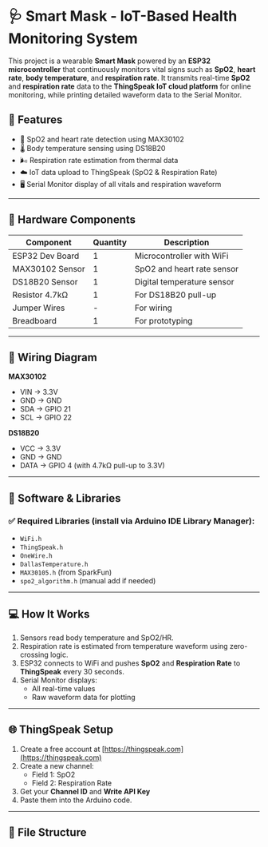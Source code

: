 # 🩺 Smart Mask - IoT-Based Health Monitoring System

This project is a wearable **Smart Mask** powered by an **ESP32 microcontroller** that continuously monitors vital signs such as **SpO2**, **heart rate**, **body temperature**, and **respiration rate**. It transmits real-time **SpO2** and **respiration rate** data to the **ThingSpeak IoT cloud platform** for online monitoring, while printing detailed waveform data to the Serial Monitor.

## 📌 Features

- 🔴 SpO2 and heart rate detection using MAX30102
- 🌡️ Body temperature sensing using DS18B20
- 🌬️ Respiration rate estimation from thermal data
- ☁️ IoT data upload to ThingSpeak (SpO2 & Respiration Rate)
- 🖥️ Serial Monitor display of all vitals and respiration waveform

---

## 🔧 Hardware Components

| Component         | Quantity | Description                       |
|------------------|----------|-----------------------------------|
| ESP32 Dev Board   | 1        | Microcontroller with WiFi         |
| MAX30102 Sensor   | 1        | SpO2 and heart rate sensor        |
| DS18B20 Sensor    | 1        | Digital temperature sensor        |
| Resistor 4.7kΩ    | 1        | For DS18B20 pull-up               |
| Jumper Wires      | -        | For wiring                        |
| Breadboard        | 1        | For prototyping                   |

---

## 🔌 Wiring Diagram

**MAX30102**
- VIN → 3.3V
- GND → GND
- SDA → GPIO 21
- SCL → GPIO 22

**DS18B20**
- VCC → 3.3V
- GND → GND
- DATA → GPIO 4 (with 4.7kΩ pull-up to 3.3V)

---

## 🧠 Software & Libraries

### ✅ Required Libraries (install via Arduino IDE Library Manager):

- `WiFi.h`
- `ThingSpeak.h`
- `OneWire.h`
- `DallasTemperature.h`
- `MAX30105.h` (from SparkFun)
- `spo2_algorithm.h` (manual add if needed)

---

## 💻 How It Works

1. Sensors read body temperature and SpO2/HR.
2. Respiration rate is estimated from temperature waveform using zero-crossing logic.
3. ESP32 connects to WiFi and pushes **SpO2** and **Respiration Rate** to **ThingSpeak** every 30 seconds.
4. Serial Monitor displays:
   - All real-time values
   - Raw waveform data for plotting

---

## 🌐 ThingSpeak Setup

1. Create a free account at [https://thingspeak.com](https://thingspeak.com)
2. Create a new channel:
   - Field 1: SpO2
   - Field 2: Respiration Rate
3. Get your **Channel ID** and **Write API Key**
4. Paste them into the Arduino code.

---

## 📂 File Structure

